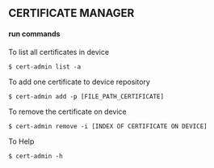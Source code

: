 ## CERTIFICATE MANAGER

#### run commands
To list all certificates in device
    
    $ cert-admin list -a

To add one certificate to device repository

    $ cert-admin add -p [FILE_PATH_CERTIFICATE]

To remove the certificate on device

    $ cert-admin remove -i [INDEX OF CERTIFICATE ON DEVICE]

To Help

    $ cert-admin -h